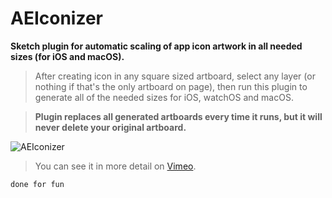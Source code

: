 # AEIconizer

**Sketch plugin for automatic scaling of app icon artwork in all needed sizes (for iOS and macOS).**

> After creating icon in any square sized artboard,
select any layer (or nothing if that's the only artboard on page),
then run this plugin to generate all of the needed sizes for iOS, watchOS and macOS.

> **Plugin replaces all generated artboards every time it runs, but it will never delete your original artboard.**

![AEIconizer](http://tadija.net/public/AEIconizer.gif)

> You can see it in more detail on [Vimeo](https://vimeo.com/tadija/aeiconizer).

`done for fun`
